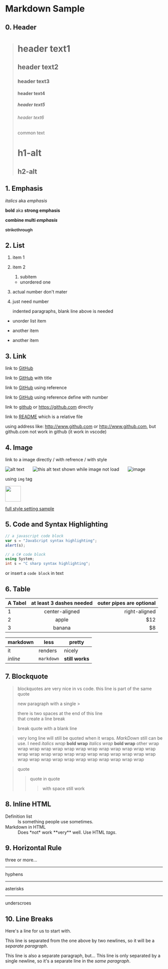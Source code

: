 # Markdown Sample

## 0. Header

> # header text1
> ## header text2
> ### header text3
> #### header text4
> ##### header text5
> ###### header text6
> common text
> 
> h1-alt
> ===
> h2-alt
> ---

## 1. Emphasis

*italics* aka _emphasis_

**bold** aka __strong emphasis__

**combine multi _emphasis_**

~~strikethrough~~

## 2. List

1. item 1
2. item 2
    1. subitem
    * unordered one
3. actual number don't mater
4. just need number

    indented paragraphs, blank line above is needed

* unorder list item 
- another item 
+ another item 

## 3. Link

link to [GitHub](https://github.com)

link to [GitHub](https://github.com "github") with title

link to [GitHub][github] using reference

link to [GitHub][1] using reference define with number

link to [github] or https://github.com  directly

link to [README](..\..\..\README.md) which is a relative file

using address like: http://www.github.com or <http://www.github.com>, but github.com not work in github (it work in vscode)

[1]: https://github.com
[github]: https://github.com

## 4. Image

link to a image directly / with refrence / with style

![alt text](https://code.visualstudio.com/assets/updates/1_35/logo-stable.png "logo")
&nbsp;&nbsp;&nbsp;&nbsp;&nbsp;
![this alt text shown while image not load][logo1]
&nbsp;&nbsp;&nbsp;&nbsp;&nbsp;
![image][logowithsize]

using `img` tag

<img src="https://code.visualstudio.com/assets/updates/1_35/logo-insiders.png" width="50">

[logo1]: https://code.visualstudio.com/assets/updates/1_35/logo-insiders.png "another logo"
[logowithsize]: https://code.visualstudio.com/assets/updates/1_35/logo-stable.png#thumbnail

[full style setting sample](/Docs/Tool/VSCode.md#image-with-style)

## 5. Code and Syntax Highlighting

```javascript
// a javascript code block
var s = "JavaScript syntax highlighting";
alert(s);
```

```cs
// a C# code block
using System;
int s = "C sharp syntax highlighting";
```

or insert a `code block` in text

## 6. Table

| A Tabel | at least 3 dashes needed | outer pipes are optional |
|---------|:------------------------:|-------------------------:|
| 1       | center-aligned           | right-aligned            |
| 2       | apple                    | $12                      |
| 3       | banana                   | $8                       |

markdown|less|pretty|
|---|---|---
|it|renders|nicely
|*inline*|`markdown`|**still works**|

## 7. Blockquote

> blockquotes are very nice in vs code.
> this line is part of the same quote
>
> new paragraph with a single >
> 
> there is two spaces at the end of this line  
> that create a line break

> break quote with a blank line

> very long line will still be quoted when it wraps. *MarkDown* still can be use. I need *italics wrap* **bold wrap** _italics wrap_ __bold wrap__ other wrap wrap wrap wrap wrap wrap wrap wrap wrap wrap wrap wrap wrap wrap wrap wrap wrap wrap wrap wrap wrap wrap wrap wrap wrap wrap wrap wrap wrap wrap wrap wrap wrap wrap wrap wrap

> quote
>>quote in quote
> > > with space still work

## 8. Inline HTML

<dl>
  <dt>Definition list</dt>
  <dd>Is something people use sometimes.</dd>
  <dt>Markdown in HTML</dt>
  <dd>Does *not* work **very** well. Use HTML <em>tags</em>.</dd>
</dl>

## 9. Horizontal Rule

three or more...

---

hyphens

***

asterisks

___

underscroes

## 10. Line Breaks

Here's a line for us to start with.

This line is separated from the one above by two newlines, so it will be a *separate paragraph*.

This line is also a separate paragraph, but...
This line is only separated by a single newline, so it's a separate line in the *same paragraph*.